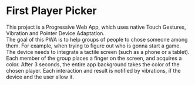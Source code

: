 # First Player Picker

This project is a Progressive Web App, which uses native Touch Gestures, Vibration and Pointer Device Adaptation.  
The goal of this PWA is to help groups of people to chose someone among them. For example, when trying to figure out who is gonna start a game.  
The device needs to integrate a tactile screen (such as a phone or a tablet).  
Each member of the group places a finger on the screen, and acquires a color. After 3 seconds, the entire app background takes the color of the chosen player. Each interaction and result is notified by vibrations, if the device and the user allow it.
